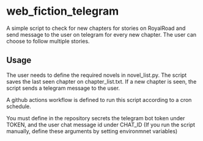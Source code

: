 # web_fiction_telegram
A simple script to check for new chapters for stories on RoyalRoad and send message to the user on telegram for every new chapter. The user can choose to follow multiple stories.

## Usage
The user needs to define the required novels in novel_list.py.
The script saves the last seen chapter on chapter_list.txt. 
If a new chapter is seen, the script sends a telegram message to the user. 


A github actions workflow is defined to run this script according to a cron schedule. 

You must define in the repository secrets the telegram bot token under TOKEN, and the user chat message id under CHAT_ID (If you run the script manually, define these arguments by setting environmnet variables)
